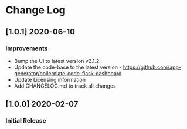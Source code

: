 # Change Log

## [1.0.1] 2020-06-10
### Improvements

- Bump the UI to latest version v2.1.2
- Update the code-base to the latest version - https://github.com/app-generator/boilerplate-code-flask-dashboard
- Update Licensing information
- Add CHANGELOG.md to track all changes

## [1.0.0] 2020-02-07
### Initial Release
